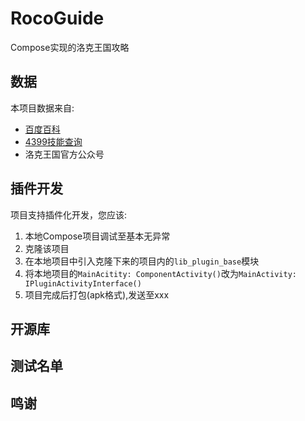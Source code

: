 # RocoGuide
Compose实现的洛克王国攻略

## 数据
本项目数据来自:
- [百度百科](https://baike.baidu.com/item/%E6%B4%9B%E5%85%8B%E7%8E%8B%E5%9B%BD%E5%AE%A0%E7%89%A9%E5%A4%A7%E5%85%A8/4962564)
- [4399技能查询](http://news.4399.com/luoke/jinengsearch/)
- 洛克王国官方公众号

## 插件开发
项目支持插件化开发，您应该:
1. 本地Compose项目调试至基本无异常
2. 克隆该项目
3. 在本地项目中引入克隆下来的项目内的`lib_plugin_base`模块
4. 将本地项目的`MainAcitity: ComponentActivity()`改为`MainActivity: IPluginActivityInterface()`
5. 项目完成后打包(apk格式),发送至xxx

## 开源库

## 测试名单

## 鸣谢
